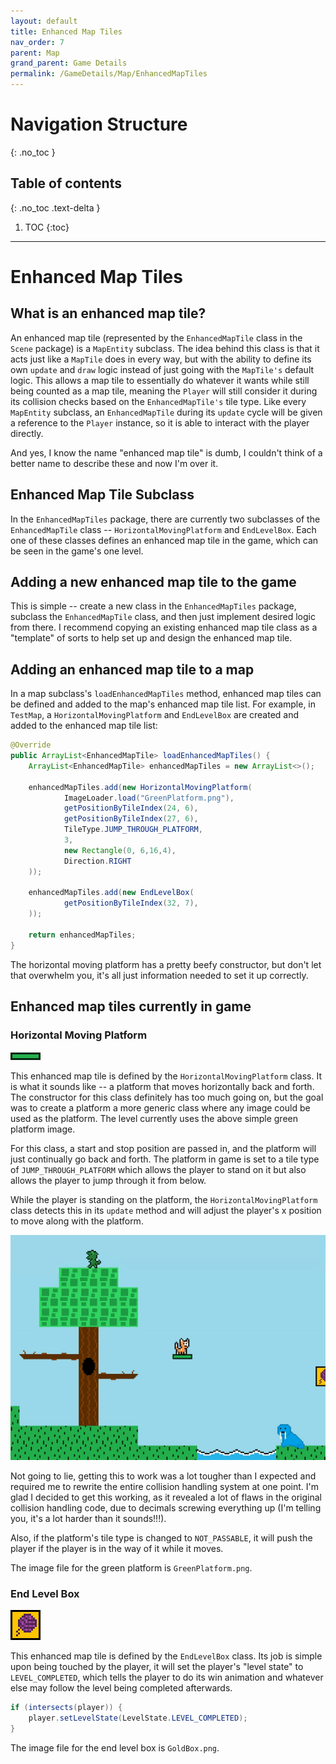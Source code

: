 ```yaml
---
layout: default
title: Enhanced Map Tiles
nav_order: 7
parent: Map
grand_parent: Game Details
permalink: /GameDetails/Map/EnhancedMapTiles
---
```


# Navigation Structure
{: .no_toc }

## Table of contents
{: .no_toc .text-delta }

1. TOC
{:toc}

---

# Enhanced Map Tiles

## What is an enhanced map tile?

An enhanced map tile (represented by the `EnhancedMapTile` class in the `Scene` package) is a `MapEntity` subclass. The idea behind
this class is that it acts just like a `MapTile` does in every way, but with the ability to define its own `update` and `draw` logic
instead of just going with the `MapTile's` default logic. This allows a map tile to essentially do whatever it wants while still
being counted as a map tile, meaning the `Player` will still consider it during its collision checks based on the `EnhancedMapTile's` tile type. Like
every `MapEntity` subclass, an `EnhancedMapTile` during its `update` cycle will be given a reference to the `Player` instance,
so it is able to interact with the player directly.

And yes, I know the name "enhanced map tile" is dumb, I couldn't think of a better name to describe these and now I'm over it.

## Enhanced Map Tile Subclass

In the `EnhancedMapTiles` package, there are currently two subclasses of the `EnhancedMapTile` class -- `HorizontalMovingPlatform` and `EndLevelBox`.
Each one of these classes defines an enhanced map tile in the game, which can be seen in the game's one level.

## Adding a new enhanced map tile to the game

This is simple -- create a new class in the `EnhancedMapTiles` package, subclass the `EnhancedMapTile` class, and then just implement
desired logic from there. I recommend copying an existing enhanced map tile class as a "template" of sorts to help set up and design the enhanced map tile.

## Adding an enhanced map tile to a map

In a map subclass's `loadEnhancedMapTiles` method, enhanced map tiles can be defined and added to the map's enhanced map tile list. For example, in `TestMap`,
a `HorizontalMovingPlatform` and `EndLevelBox` are created and added to the enhanced map tile list:

```java
@Override
public ArrayList<EnhancedMapTile> loadEnhancedMapTiles() {
    ArrayList<EnhancedMapTile> enhancedMapTiles = new ArrayList<>();
    
    enhancedMapTiles.add(new HorizontalMovingPlatform(
            ImageLoader.load("GreenPlatform.png"), 
            getPositionByTileIndex(24, 6), 
            getPositionByTileIndex(27, 6), 
            TileType.JUMP_THROUGH_PLATFORM, 
            3, 
            new Rectangle(0, 6,16,4), 
            Direction.RIGHT
    ));
    
    enhancedMapTiles.add(new EndLevelBox(
            getPositionByTileIndex(32, 7),
    ));
    
    return enhancedMapTiles;
}
```

The horizontal moving platform has a pretty beefy constructor, but don't let that overwhelm you, it's all just information needed to set it up correctly. 

## Enhanced map tiles currently in game

### Horizontal Moving Platform

![horizontal-moving-platform.png](../../../assets/images/horizontal-moving-platform.png)

This enhanced map tile is defined by the `HorizontalMovingPlatform` class. It is what it sounds like -- a platform that moves
horizontally back and forth. The constructor for this class definitely has too much going on, but the goal was to create a platform
a more generic class where any image could be used as the platform. The level currently uses the above simple green platform image.

For this class, a start and stop position are passed in, and the platform will just continually go back and forth. The platform in game
is set to a tile type of `JUMP_THROUGH_PLATFORM` which allows the player to stand on it but also allows the player to jump through it from below.

While the player is standing on the platform, the `HorizontalMovingPlatform` class detects this in its `update` method and will adjust
the player's x position to move along with the platform.

![player-on-moving-platform.gif](../../../assets/images/player-on-moving-platform.gif)

Not going to lie, getting this to work was a lot tougher than I expected and required me to rewrite the entire collision handling system
at one point. I'm glad I decided to get this working, as it revealed a lot of flaws in the original collision handling code, due
to decimals screwing everything up (I'm telling you, it's a lot harder than it sounds!!!).

Also, if the platform's tile type is changed to `NOT_PASSABLE`, it will push the player if the player is in the way of it while it moves.

The image file for the green platform is `GreenPlatform.png`.

### End Level Box

![end-level-box.gif](../../../assets/images/end-level-box.gif)

This enhanced map tile is defined by the `EndLevelBox` class. Its job is simple upon being touched by the player, it will
set the player's "level state" to `LEVEL_COMPLETED`, which tells the player to do its win animation and whatever else may follow
the level being completed afterwards.

```java
if (intersects(player)) {
    player.setLevelState(LevelState.LEVEL_COMPLETED);
}
```

The image file for the end level box is `GoldBox.png`.
